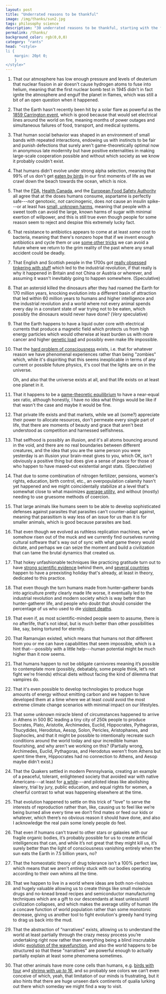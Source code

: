 ```yaml
---
layout: post
title: "Underrated reasons to be thankful"
image: /img/thanks/sun2.jpg
tags: philosophy science
description: "30 underrated reasons to be thankful, starting with the fact that atomic bombs don't ignite the atmosphere"
permalink: /thanks/
background_color: rgb(0,0,0)
category: "rants"
head: "<style>
li {
    margin: 20pt 0;
    }
</style>"
---
```


1. That our atmosphere has low enough pressure and levels of deuterium that nuclear fission in air doesn't cause hydrogen atoms to fuse into helium, meaning that the first nuclear bomb test in 1945 didn't in fact ignite the atmosphere and engulf the planet in flames, which was still a bit of an open question when it happened.

2. That the Earth hasn't recently been hit by a solar flare as powerful as the [1859 Carrington event](https://en.wikipedia.org/wiki/Carrington_Event), which is good because that would set electrical lines around the world on fire, meaning months of power outages and simultaneous failures of food, transport, and medical systems.

3. That human social behavior was shaped in an environment of small bands with repeated interactions, endowing us with instincts to be fair and punish defections that surely aren't game-theoretically optimal now in anonymous late modernity but have positive externalities in making large-scale cooperation possible and without which society as we know it probably couldn't exist.

4. That humans didn't evolve under strong alpha selection, meaning that 99% of us don't get [eaten by birds](https://en.wikipedia.org/wiki/Sea_turtle#Predators_and_disease) in our first moments of life as we crawl down the beach towards the ocean, which is nice.

5. That the [FDA](https://www.fda.gov/food/food-additives-petitions/additional-information-about-high-intensity-sweeteners-permitted-use-food-united-states), [Health Canada](https://www.canada.ca/en/health-canada/services/food-nutrition/food-safety/food-additives/sugar-substitutes/aspartame-artificial-sweeteners.html), and the [European Food Safety Authority](https://www.efsa.europa.eu/en/topics/topic/sweeteners) all agree that at the doses humans consume, aspartame is perfectly safe---*not* genotoxic, *not* carcinogenic, does *not* cause an insulin spike---or at least has [small, unknown harms](https://doi.org/10.1136/bmj.k4718), meaning that people with a sweet tooth can avoid the large, known harms of sugar with minimal exertion of willpower, and this is still true even though people for some reason seem to reject and despise this extremely lucky fact.

6. That resistance to antibiotics appears to come at at least *some* cost to bacteria, meaning that there's nonzero hope that if we invent enough antibiotics and cycle them or use [some other tricks](https://doi.org/10.1038/s41467-017-01532-1) we can avoid a future where we return to the grim reality of the past where any small accident could be deadly.

7. That English and Scottish people in the 1700s got [really obsessed tinkering with stuff](https://www.imf.org/external/pubs/ft/fandd/2017/03/book3.htm) which led to the industrial revolution, if that really is why it happened in Britain and not China or Austria or wherever, and assuming it wasn't inevitably going to happen somewhere. (Speculative)

8. That an asteroid killed the dinosaurs after they had roamed the Earth for 170 million years,  knocking evolution into a different basin of attraction that led within 60 million years to humans and higher intelligence and the industrial revolution and a world where not every animal spends every day in a constant state of war trying not to be eaten, which possibly the dinosaurs would never have done? (*Very* speculative)

9. That the Earth happens to have a liquid outer core with electrical currents that produce a magnetic field which protects us from high energy particles which would otherwise at least burden us with more cancer and higher [genetic load](https://en.wikipedia.org/wiki/Genetic_load) and possibly even make life impossible.

10. That the [hard problem of consciousness](https://en.wikipedia.org/wiki/Hard_problem_of_consciousness) exists, i.e. that for whatever reason we have phenomenal experiences rather than being "zombies" which, while it's dispiriting that this seems inexplicable in terms of any current or possible future physics, it's cool that the lights are on in the universe.

    Oh, and also that the universe exists at all, and that life exists on at least one planet in it.

11. That it happens to be a [game-theoretic equilibrium](https://en.wikipedia.org/wiki/Fisher%27s_principle) to have a near-equal sex ratio, although honestly, I have no idea what things would be like if that wasn't the case and maybe it would be fine.

12. That private life exists and that markets, while we all (some?) appreciate their power to allocate resources, don't permeate every single part of life, that there are moments of beauty and grace that aren't best understood as competition and harnessed selfishness.

13. That selfhood is possibly an illusion, and it's all atoms bouncing around in the void, and there are no real boundaries between different creatures, and the idea that you are the same person you were yesterday is an illusion your brain-meat gives to you, which OK, isn't obviously a positive thing but does give a sense of peace for those of who happen to have maxed-out existential angst stats. (Speculative)

14. That due to some combination of nitrogen fertilizer, pensions, women's rights, education, birth control, etc., an overpopulation calamity hasn't yet happened and we might coincidentally stabilize at a level that's somewhat close to what maximizes [average utility](https://dynomight.net/2020/10/19/its-hard-to-use-utility-maximization-to-justify-creating-new-sentient-beings/), and without (mostly) needing to use gruesome methods of coercion.

15. That large animals like humans seem to be able to develop sophisticated defenses against parasites that parasites can't counter-adapt against, meaning that parasitism is way less of an issue for us than it is for smaller animals, which is good because parasites are bad.

16. That even though we evolved as ruthless replication machines, we've somehow risen out of the muck and we currently find ourselves running cultural software that's way out of sync with what game theory would dictate, and perhaps we can seize the moment and build a civilization that can tame the brutal dynamics that created us.

17. That hokey unfashionable techniques like practicing gratitude turn out to have [strong scientific evidence](https://en.wikipedia.org/wiki/Gratitude#Psychological_interventions) behind them, and [several countries](https://en.wikipedia.org/wiki/Thanksgiving) happen to have a preexisting holiday that's already, at least in theory, dedicated to this practice.

18. That even though the turn humans made from hunter-gatherer bands into agriculture pretty clearly made life worse, it eventually led to the industrial revolution and modern society which is way better than hunter-gatherer life, and people who doubt that should consider the percentage of us who used to die [violent deaths](https://en.wikipedia.org/wiki/The_Better_Angels_of_Our_Nature).

19. That even if, as most scientific-minded people seem to assume, there is no afterlife, that's not ideal, but is much better than other possibilities like, say, being tortured for eternity.

20. That Ramanujan existed, which means that humans not *that* different from you or me can have capabilities that seem impossible, which is a hint that---possibly with a little help---human potential might be much higher than it now seems.

21. That humans happen to not be obligate carnivores meaning it’s possible to contemplate more (possibly, debatably, some people think, let’s not fight we're friends) ethical diets without facing the kind of dilemma that vampires do.

22. That it's even possible to develop technologies to produce huge amounts of energy without emitting carbon and we happen to have developed them at a time where we at least *could* avoid the most extreme climate change scenarios with minimal impact on our lifestyles.

23. That some unknown miracle blend of circumstances happened to arrive in Athens in 500 BC leading a tiny city of 250k people to produce Socrates, Plato, Aristotle, Archimedes, Euclid, Hippocrates, Pythagoras, Thucydides, Herodotus, Aesop, Solon, Pericles, Aristophanes, and Sophocles, and that it might be possible to intentionally recreate such conditions around the world today and spur incredible human flourishing, and why aren't we working on this? (Partially wrong, Archimedes, Euclid, Pythagoras, and Herodotus weren't from Athens but spent time there, Hippocrates had no connection to Athens, and Aesop maybe didn't exist.)

24. That the Quakers settled in modern Pennsylvania, creating an example of a peaceful, tolerant, enlightened society that avoided war with native Americans---at least for [a while](https://en.wikipedia.org/wiki/Penn%27s_Creek_massacre)---and piloted ideas like abolishing slavery, trial by jury, public education, and equal rights for women, a cheerful contrast to what was happening elsewhere at the time.

25. That evolution happened to settle on this trick of "love" to serve the interests of reproduction rather than, like, causing us to feel like we’re being burned alive every time we don’t find mates or feed our kids or whatever, which there’s no obvious reason it should have done, and also I acknowledge the real pain some lonely people do feel.

26. That even if humans can't travel to other stars or galaxies with our fragile organic bodies, it’s probably possible for us to create artificial intelligences that can, and while it’s not great that they might kill us, it’s surely better than the light of consciousness vanishing entirely when the sun eats the Earth in 7.5 billion years, no?

27. That the homeostatic theory of drug tolerance isn't a 100% perfect law, which means that we aren't *entirely* stuck with our bodies operating according to their own whims all the time.

28. That we happen to live in a world where ideas are both non-rivalrous and hugely valuable allowing us to create things like small molecule drugs and no-knead bread recipes and semiconductor manufacturing techniques which are a gift to our descendants at least unless/until civilization collapses, and which makes the average utility of human life a concave function of world population rather than some monotonic decrease, giving us another tool to fight evolution's greedy hand trying to drag us back into the mud.

29. That the abstraction of “narratives” exists, allowing us to understand the world at least partially through the crazy messy process you’re undertaking right now rather than everything being a blind inscrutable idiotic [evolution of the wavefunction](https://en.wikipedia.org/wiki/Schr%C3%B6dinger_equation), and also the world happens to be structured so that these "narratives" are powerful enough to actually partially explain at least some phenomena sometimes.

30. That other animals have more cone cells than humans, e.g. [birds with four](https://en.wikipedia.org/wiki/Bird_vision#Light_perception) and [shrimp with *up to 16*](https://www.theatlantic.com/science/archive/2018/04/mantis-shrimp-eye-camera/557195/), and so probably see colors we can’t even conceive of which, yeah, that limitation of our minds is frustrating, but it also hints that there are huge unseen dark continents of qualia lurking out there which someday we might find a way to visit.